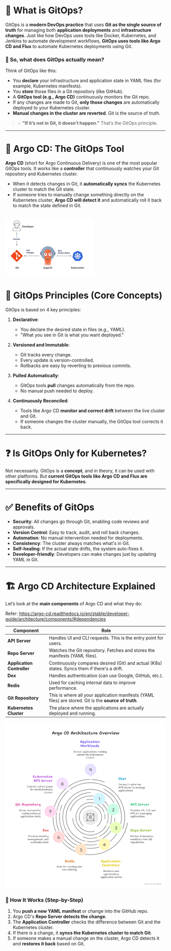 # 🧠 What is GitOps?

GitOps is a **modern DevOps practice** that uses **Git as the single source of truth** for managing both **application deployments** and **infrastructure changes**. Just like how DevOps uses tools like Docker, Kubernetes, and Jenkins to automate development workflows, **GitOps uses tools like Argo CD and Flux** to automate Kubernetes deployments using Git.

### 🤔 So, what does GitOps actually mean?

Think of GitOps like this:

* You **declare** your infrastructure and application state in YAML files (for example, Kubernetes manifests).
* You **store** those files in a Git repository (like GitHub).
* A **GitOps tool (e.g., Argo CD)** continuously monitors the Git repo.
* If any changes are made to Git, **only those changes** are automatically deployed to your Kubernetes cluster.
* **Manual changes in the cluster are reverted**. Git is the source of truth.

> 💡 **"If it’s not in Git, it doesn’t happen."** That’s the GitOps principle.

---

# 🚀 Argo CD: The GitOps Tool

**Argo CD** (short for Argo Continuous Delivery) is one of the most popular GitOps tools. It works like a **controller** that continuously watches your Git repository and Kubernetes cluster.

* When it detects changes in Git, it **automatically syncs** the Kubernetes cluster to match the Git state.
* If someone tries to manually change something directly on the Kubernetes cluster, **Argo CD will detect it** and automatically roll it back to match the state defined in Git.

![alt text](images/image.png)
---

# 🧱 GitOps Principles (Core Concepts)

GitOps is based on 4 key principles:

1. **Declarative**:

   * You declare the desired state in files (e.g., YAML).
   * "What you see in Git is what you want deployed."

2. **Versioned and Immutable**:

   * Git tracks every change.
   * Every update is version-controlled.
   * Rollbacks are easy by reverting to previous commits.

3. **Pulled Automatically**:

   * GitOps tools **pull** changes automatically from the repo.
   * No manual push needed to deploy.

4. **Continuously Reconciled**:

   * Tools like Argo CD **monitor and correct drift** between the live cluster and Git.
   * If someone changes the cluster manually, the GitOps tool corrects it back.

---

# ❓ Is GitOps Only for Kubernetes?

Not necessarily. GitOps is a **concept**, and in theory, it can be used with other platforms.
But **current GitOps tools like Argo CD and Flux are specifically designed for Kubernetes**.

---

# ✅ Benefits of GitOps

* **Security**: All changes go through Git, enabling code reviews and approvals.
* **Version Control**: Easy to track, audit, and roll back changes.
* **Automation**: No manual intervention needed for deployments.
* **Consistency**: The cluster always matches what's in Git.
* **Self-healing**: If the actual state drifts, the system auto-fixes it.
* **Developer-friendly**: Developers can make changes just by updating YAML in Git.

---

# 🏗️ Argo CD Architecture Explained

Let’s look at the **main components** of Argo CD and what they do:

Refer: https://argo-cd.readthedocs.io/en/stable/developer-guide/architecture/components/#dependencies

| Component                  | Role                                                                                                  |
| -------------------------- | ----------------------------------------------------------------------------------------------------- |
| **API Server**             | Handles UI and CLI requests. This is the entry point for users.                                       |
| **Repo Server**            | Watches the Git repository. Fetches and stores the manifests (YAML files).                            |
| **Application Controller** | Continuously compares desired (Git) and actual (K8s) states. Syncs them if there's a drift.           |
| **Dex**                    | Handles authentication (can use Google, GitHub, etc.).                                                |
| **Redis**                  | Used for caching internal data to improve performance.                                                |
| **Git Repository**         | This is where all your application manifests (YAML files) are stored. Git is the **source of truth**. |
| **Kubernetes Cluster**     | The place where the applications are actually deployed and running. 

![alt text](<images/argocd components.png>)


### 🔁 How It Works (Step-by-Step)

1. You **push a new YAML manifest** or change into the GitHub repo.
2. Argo CD's **Repo Server detects the change**.
3. The **Application Controller** checks the difference between Git and the Kubernetes cluster.
4. If there is a change, it **syncs the Kubernetes cluster to match Git**.
5. If someone makes a manual change on the cluster, Argo CD detects it and **restores it back** based on Git.


